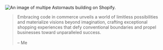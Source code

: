 ![An image of multipe Astornauts building on Shopify.](https://cdn.shopify.com/s/files/1/0584/1223/6853/files/Github_Banner_1_-min.png?v=1672319595)

> Embracing code in commerce unveils a world of limitless possibilities and materialize visions beyond imagination, crafting exceptional shopping experiences that defy conventional boundaries and propel businesses toward unparalleled success. <br /> <br /> – Me


